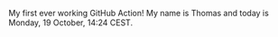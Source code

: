 My first ever working GitHub Action!
My name is Thomas and today is Monday, 19 October, 14:24 CEST. 
